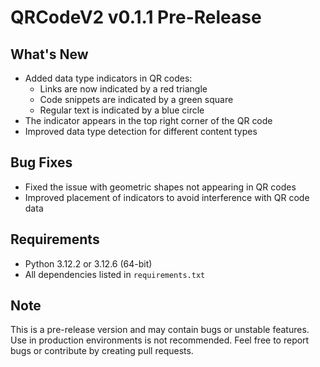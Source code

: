 # QRCodeV2 v0.1.1 Pre-Release

## What's New
- Added data type indicators in QR codes:
  - Links are now indicated by a red triangle
  - Code snippets are indicated by a green square
  - Regular text is indicated by a blue circle
- The indicator appears in the top right corner of the QR code
- Improved data type detection for different content types

## Bug Fixes
- Fixed the issue with geometric shapes not appearing in QR codes
- Improved placement of indicators to avoid interference with QR code data

## Requirements
- Python 3.12.2 or 3.12.6 (64-bit)
- All dependencies listed in `requirements.txt`

## Note
This is a pre-release version and may contain bugs or unstable features. Use in production environments is not recommended. Feel free to report bugs or contribute by creating pull requests.   